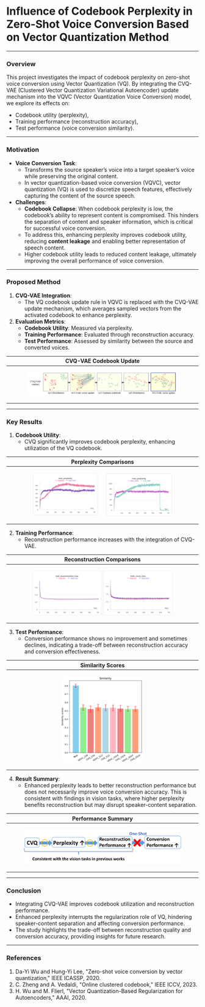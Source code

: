 # Influence of Codebook Perplexity in Zero-Shot Voice Conversion Based on Vector Quantization Method

---

### **Overview**
This project investigates the impact of codebook perplexity on zero-shot voice conversion using Vector Quantization (VQ). By integrating the CVQ-VAE (Clustered Vector Quantization Variational Autoencoder) update mechanism into the VQVC (Vector Quantization Voice Conversion) model, we explore its effects on:
- Codebook utility (perplexity),
- Training performance (reconstruction accuracy),
- Test performance (voice conversion similarity).

---

### **Motivation**
- **Voice Conversion Task**:
  - Transforms the source speaker’s voice into a target speaker’s voice while preserving the original content.
  - In vector quantization-based voice conversion (VQVC), vector quantization (VQ) is used to discretize speech features, effectively capturing the content of the source speech.
- **Challenges**:
  - **Codebook Collapse**: When codebook perplexity is low, the codebook’s ability to represent content is compromised. This hinders the separation of content and speaker information, which is critical for successful voice conversion.
  - To address this, enhancing perplexity improves codebook utility, reducing **content leakage** and enabling better representation of speech content.
  - Higher codebook utility leads to reduced content leakage, ultimately improving the overall performance of voice conversion.

---

### **Proposed Method**
1. **CVQ-VAE Integration**:
   - The VQ codebook update rule in VQVC is replaced with the CVQ-VAE update mechanism, which averages sampled vectors from the activated codebook to enhance perplexity.
2. **Evaluation Metrics**:
   - **Codebook Utility**: Measured via perplexity.
   - **Training Performance**: Evaluated through reconstruction accuracy.
   - **Test Performance**: Assessed by similarity between the source and converted voices.

| **CVQ-VAE Codebook Update** |
|------------------------------|
| <p align="center"><img src="images/cvq.png" alt="CVQ-VAE Codebook Update" width="80%"></p> |

---

### **Key Results**
1. **Codebook Utility**:
   - CVQ significantly improves codebook perplexity, enhancing utilization of the VQ codebook.
   
 | **Perplexity Comparisons** |
 |----------------------------|
 | <p align="center"><img src="images/perplexity.png" alt="Perplexity Comparisons" width="75%"></p> |

2. **Training Performance**:
   - Reconstruction performance increases with the integration of CVQ-VAE.

 | **Reconstruction Comparisons** |
 |----------------------------|
 | <p align="center"><img src="images/reconstruction.png" alt="Reconstructioin Comparisons" width="75%"></p> |

3. **Test Performance**:
   - Conversion performance shows no improvement and sometimes declines, indicating a trade-off between reconstruction accuracy and conversion effectiveness.

 | **Similarity Scores** |
 |------------------------|
 | <p align="center"><img src="images/sim_comparison.png" alt="Similarity Scores" width="45%"></p> |

4. **Result Summary**:
   - Enhanced perplexity leads to better reconstruction performance but does not necessarily improve voice conversion accuracy. This is consistent with findings in vision tasks, where higher perplexity benefits reconstruction but may disrupt speaker-content separation.

 | **Performance Summary** |
 |--------------------------|
 | <p align="center"><img src="images/concolusion.png" alt="Performance Summary" width="85%"></p> |

---

### **Conclusion**
- Integrating CVQ-VAE improves codebook utilization and reconstruction performance.
- Enhanced perplexity interrupts the regularization role of VQ, hindering speaker-content separation and affecting conversion performance.
- The study highlights the trade-off between reconstruction quality and conversion accuracy, providing insights for future research.
  
---
### **References**
1. Da-Yi Wu and Hung-Yi Lee, "Zero-shot voice conversion by vector quantization," IEEE ICASSP, 2020.
2. C. Zheng and A. Vedaldi, "Online clustered codebook," IEEE ICCV, 2023.
3. H. Wu and M. Flierl, "Vector Quantization-Based Regularization for Autoencoders," AAAI, 2020.
